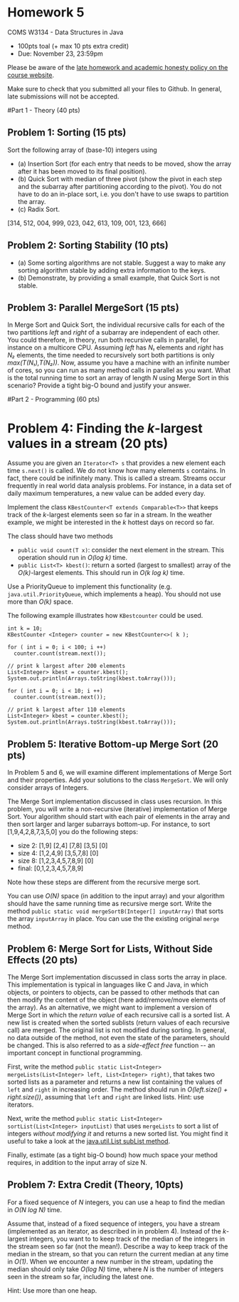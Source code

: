 # Homework 5

COMS W3134 - Data Structures in Java
* 100pts toal (+ max 10 pts extra credit)
* Due: November 23, 23:59pm

Please be aware of the [late homework and academic honesty policy on the course website](http://www.cs.columbia.edu/~bauer/cs3134/homework.html).

Make sure to check that you submitted all your files to Github. In general, late submissions will not be accepted.

#Part 1 - Theory (40 pts)


## Problem 1: Sorting (15 pts)
Sort the following array of (base-10) integers using
   * (a) Insertion Sort (for each entry that needs to be moved, show the array after it has been moved to its final position).
   * (b) Quick Sort with median of three pivot (show the pivot in each step and the subarray after partitioning according to the pivot). You do not have to do an in-place sort, i.e. you don't have to use swaps to partition the array.
   * (c) Radix Sort.
   
[314, 512, 004, 999, 023, 042, 613, 109, 001, 123, 666]

## Problem 2: Sorting Stability (10 pts)

   * (a) Some sorting algorithms are not stable. Suggest a way to make any sorting algorithm stable by adding extra information to the keys. 
   * (b) Demonstrate, by providing a small example, that Quick Sort is not stable.

## Problem 3: Parallel MergeSort (15 pts)
In Merge Sort and Quick Sort, the individual recursive calls for each of the two partitions *left* and *right* of a subarray are independent of each other. You could therefore, in theory, run both recursive calls in parallel, for instance on a multicore CPU. Assuming *left* has *N₁* elements and *right* has *N₂* elements, the time needed to recursively sort both partitions is only *max(T(N₁),T(N₂))*. Now, assume you have a machine with an infinite number of cores, so you can run as many method calls in parallel as you want. What is the total running time to sort an array of length *N* using Merge Sort in this scenario? Provide a tight big-O bound and justify your answer.

#Part 2 - Programming (60 pts)

# Problem 4: Finding the *k*-largest values in a stream (20 pts)
Assume you are given an `Iterator<T> s` that provides a new element each time `s.next()` is called. 
We do not know how many elements `s` contains. In fact, there could be inifinitely many.  This is called a stream. Streams occur frequently in real world data analysis problems. For instance, in a data set of daily maximum temperatures, a new value can be added every day. 

Implement the class `KBestCounter<T extends Comparable<T>>` that keeps track of the *k*-largest elements seen so far in a
stream. In the weather example, we might be interested in the *k* hottest days on record so far. 

The class should have two methods

   * `public void count(T x)`: consider the next element in the stream. This operation should run in *O(log k)* time.
   * `public List<T> kbest()`:  return a sorted (largest to smallest) array of the *O(k)*-largest elements. This should run in *O(k log k)* time. 
  
Use a PriorityQueue to implement this functionality (e.g. `java.util.PriorityQueue`, which implements a heap). You should not use more than *O(k)* space.

The following example illustrates how `KBestcounter` could be used.

```
int k = 10;
KBestCounter <Integer> counter = new KBestCounter<>( k );

for ( int i = 0; i < 100; i ++) 
  counter.count(stream.next());

// print k largest after 200 elements
List<Integer> kbest = counter.kbest();
System.out.println(Arrays.toString(kbest.toArray()));

for ( int i = 0; i < 10; i ++) 
  counter.count(stream.next());
        
// print k largest after 110 elements
List<Integer> kbest = counter.kbest();
System.out.println(Arrays.toString(kbest.toArray()));
```


## Problem 5: Iterative Bottom-up Merge Sort (20 pts)

In Problem 5 and 6, we will examine different implementations of Merge Sort and their properties. Add your solutions to the class `MergeSort`.  We will only consider arrays of Integers.

The Merge Sort implementation discussed in class uses recursion. In this problem, you will write a non-recursive (iterative) implementation of Merge Sort. Your algorithm should start with each pair of elements in the array
and then sort larger and larger subarrays bottom-up. 
For instance, to sort [1,9,4,2,8,7,3,5,0] you do the following steps: 

   * size 2: [1,9] [2,4] [7,8] [3,5] [0]
   * size 4: [1,2,4,9] [3,5,7,8] [0]
   * size 8: [1,2,3,4,5,7,8,9] [0]
   * final: [0,1,2,3,4,5,7,8,9]

Note how these steps are different from the recursive merge sort.

You can use *O(N)* space (in addition to the input array) and your algorithm should have the same running time as recursive merge sort. Write the method `public static void mergeSortB(Integer[] inputArray)` that sorts the array `inputArray` in place. You can use the the existing original `merge` method. 

## Problem 6: Merge Sort for Lists, Without Side Effects (20 pts)
  
The Merge Sort implementation discussed in class sorts the array in place. This implementation is typical in languages like C and Java, in which objects, or pointers to objects, can be passed to other methods that can then modify the content of the object (here add/remove/move elements of the array). As an alternative, we might want to implement a version of Merge Sort in which the *return value* of each recursive call is a sorted list. A new list is created when the sorted sublists (return values of each recursive call) are merged. The original list is not modified during sorting. In general, no data outside of the method, not even the state of the parameters, should be changed. This is also referred to as a *side-effect free* function -- an important concept in functional programming.

First, write the method `public static List<Integer> mergeLists(List<Integer> left, List<Integer> right)`, that takes two sorted lists as a parameter and returns a new list containing the values of `left` and `right` in increasing order. The method should run in *O(left.size() + right.size())*, assuming that `left` and `right` are linked lists. Hint: use iterators.

Next, write the method `public static List<Integer> sortList(List<Integer> inputList)` that uses `mergeLists` to sort a list of integers *without modifying it* and returns a new sorted list. You might find it useful to take a look at the [java.util.List subList method](http://docs.oracle.com/javase/7/docs/api/java/util/List.html#subList%28int,%20int%29).

Finally, estimate (as a tight big-O bound) how much space your method requires, in addition to the input array of size N. 

## Problem 7: Extra Credit (Theory, 10pts)
For a fixed sequence of *N* integers, you can use a heap to find the median in *O(N log N)* time. 

Assume that, instead of a fixed sequence of integers, you have a stream (implemented as an iterator, as described in in problem 4). Instead of the *k*-largest integers, you want to to keep track of the median of the integers in the stream seen so far (not the mean!). Describe a way to keep track of the median in the stream, so that you can return the current median at any time in *O(1)*. When we encounter a new number in the stream, updating the median should only take *O(log N)* time, where *N* is the number of integers seen in the stream so far, including the latest one.

Hint: Use more than one heap.



